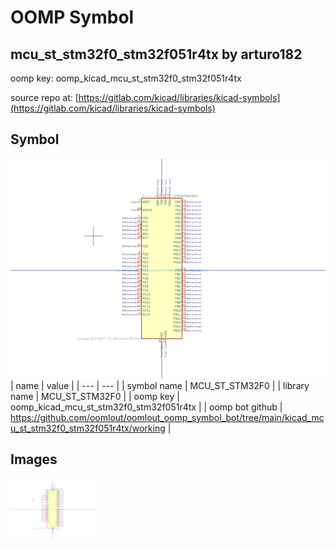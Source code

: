 # OOMP Symbol  
## mcu_st_stm32f0_stm32f051r4tx  by arturo182  
  
oomp key: oomp_kicad_mcu_st_stm32f0_stm32f051r4tx  
  
source repo at: [https://gitlab.com/kicad/libraries/kicad-symbols](https://gitlab.com/kicad/libraries/kicad-symbols)  
## Symbol  
  
[![working.png](working_600.png)](working.png)  
| name | value | 
| --- | --- | 
| symbol name | MCU_ST_STM32F0 | 
| library name | MCU_ST_STM32F0 | 
| oomp key | oomp_kicad_mcu_st_stm32f0_stm32f051r4tx | 
| oomp bot github | https://github.com/oomlout/oomlout_oomp_symbol_bot/tree/main/kicad_mcu_st_stm32f0_stm32f051r4tx/working | 
## Images  
  
[![working.png](working_140.png)](working.png)  
